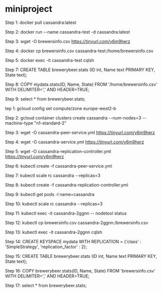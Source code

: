 # miniproject

Step 1: docker pull cassandra:latest

Step 2: docker run --name cassandra-test -d cassandra:latest

Step 3: wget -O brewersinfo.csv https://tinyurl.com/y6m9herz

Step 4: docker cp brewersinfo.csv cassandra-test:/home/brewersinfo.csv

Step 5: docker exec -it cassandra-test cqlsh

Step 7: CREATE TABLE brewerybeer.stats (ID int, Name text PRIMARY KEY, State text);

Step 8: COPY mydata.stats(ID, Name, State)
        FROM '/home/brewersinfo.csv'
        WITH DELIMITER=',' AND HEADER=TRUE;

Step 9: select * from brewerybeer.stats;

tep 1: gcloud config set compute/zone europe-west2-b

Step 2: gcloud container clusters create cassandra --num-nodes=3 --machine-type "n1-standard-2"

Step 3: wget -O cassandra-peer-service.yml https://tinyurl.com/y6m9herz

Step 4: wget -O cassandra-service.yml https://tinyurl.com/y6m9herz

Step 5: wget -O cassandra-replication-controller.yml https://tinyurl.com/y6m9herz

Step 6: kubectl create -f cassandra-peer-service.yml

Step 7: kubectl scale rc cassandra --replicas=3

Step 8: kubectl create -f cassandra-replication-controller.yml

Step 9: kubectl get pods -l name=cassandra

Step 10: kubectl scale rc cassandra --replicas=3

Step 11: kubectl exec -it cassandra-2ggnn -- nodetool status

Step 12: kubectl cp brewersinfo.csv cassandra-2ggnn:/brewersinfo.csv

Step 13: kubectl exec -it cassandra-2ggnn cqlsh

Step 14: CREATE KEYSPACE mydata WITH REPLICATION =
        {'class' : 'SimpleStrategy', 'replication_factor' : 2};

Step 15: CREATE TABLE brewerybeer.stats (ID int, Name text PRIMARY KEY, State text);

Step 16: COPY brewerybeer.stats(ID, Name, State)
         FROM 'brewersinfo.csv'
         WITH DELIMITER=',' AND HEADER=TRUE;

Step 17: select * from brewerybeer.stats;
